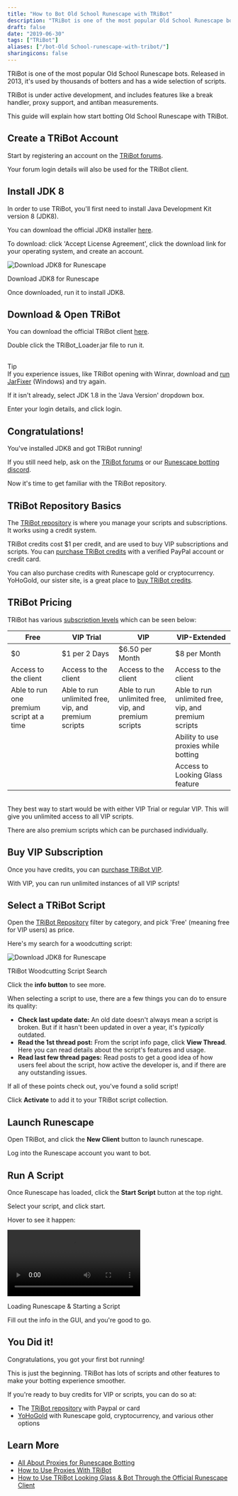 ```yaml
---
title: "How to Bot Old School Runescape with TRiBot"
description: "TRiBot is one of the most popular Old School Runescape bots. Learn how to setup TRiBot and start botting Old School Runescape."
draft: false
date: "2019-06-30"
tags: ["TRiBot"]
aliases: ["/bot-Old School-runescape-with-tribot/"]
sharingicons: false
---
```

TRiBot is one of the most popular Old School Runescape bots. Released in 2013, it's used by thousands of botters and has a wide selection of scripts.

TRiBot is under active development, and includes features like a break handler, proxy support, and antiban measurements.

This guide will explain how start botting Old School Runescape with TRiBot.
<!--more-->
## Create a TRiBot Account
Start by registering an account on the <a href="https://tribot.org/forums/register/" target="_blank">TRiBot forums</a>.

Your forum login details will also be used for the TRiBot client.

## Install JDK 8
In order to use TRiBot, you'll first need to install Java Development Kit version 8 (JDK8).

You can download the official JDK8 installer <a href="https://www.oracle.com/technetwork/java/javase/downloads/jdk8-downloads-2133151.html" target="_blank">here</a>.

To download: click 'Accept License Agreement', click the download link for your operating system, and create an account.

<div class="caption">
  <img src="/img/download-jdk.png" alt="Download JDK8 for Runescape">
  <p class="caption-text">Download JDK8 for Runescape</p>
</div>

Once downloaded, run it to install JDK8.

## Download & Open TRiBot
You can download the official TRiBot client <a href="https://tribot.org/download.php" target="_blank">here</a>.

Double click the TRiBot_Loader.jar file to run it.

<div class="row tip-card">
  <div class="col-md-3 col-sm-12 tip-left">
    <div class='tip-left-container'>
    <i class="fal fa-3x fa-lightbulb"></i>
    <br />
    Tip
  </div>
  </div>
  <div class="col-md-9 col-sm-12 tip-right">
    If you experience issues, like TRiBot opening with Winrar, download and <a href="https://johann.loefflmann.net/en/software/jarfix/index.html" target="_blank">run JarFixer</a> (Windows) and try again.
  </div>
</div>

If it isn't already, select JDK 1.8 in the 'Java Version' dropdown box.

Enter your login details, and click login.

## <i class="fas fa-trophy-alt"></i> Congratulations!
You've installed JDK8 and got TRiBot running!

If you still need help, ask on the <a href="https://tribot.org/forums/forum/126-bot-help/" target="_blank">TRiBot forums</a> or our <a href="https://discord.gg/5kATh3n" target="_blank">Runescape botting discord</a>.


Now it's time to get familiar with the TRiBot repository.

## TRiBot Repository Basics
The <a href="https://tribot.org/repository/user_panel/transfer_credits/" target="_blank">TRiBot repository</a> is where you manage your scripts and subscriptions. It works using a credit system.

TRiBot credits cost $1 per credit, and are used to buy VIP subscriptions and scripts. You can <a href="https://tribot.org/repository/user_panel/purchase_credits/" target="_blank">purchase TRiBot credits</a> with a verified PayPal account or credit card.

You can also purchase credits with Runescape gold or cryptocurrency. YoHoGold, our sister site, is a great place to <a href="https://www.yohogold.com/buy-tribot-credits" target="_blank">buy TRiBot credits</a>.

## TRiBot Pricing
TRiBot has various <a href="https://tribot.org/#pricing" target="_blank">subscription levels</a> which can be seen below:
<div class='table-container'>

  Free    | VIP Trial  | VIP | VIP-Extended |
  ---|---|---|---|
  $0     | $1 per 2 Days   |$6.50 per Month  |$8 per Month  |
  Access to the client | Access to the client   |Access to the client|Access to the client  |
  Able to run one premium script at a time   | Able to run unlimited free, vip, and premium scripts   |Able to run unlimited free, vip, and premium scripts |Able to run unlimited free, vip, and premium scripts|
     |   ||Ability to use proxies while botting  |
     |    ||Access to Looking Glass feature  |

</div>
<br>
They best way to start would be with either VIP Trial or regular VIP. This will give you unlimited access to all VIP scripts.

There are also premium scripts which can be purchased individually.

## Buy VIP Subscription
Once you have credits, you can <a href="https://tribot.org/repository/user_panel/vip" target="_blank">purchase TRiBot VIP</a>.

With VIP, you can run unlimited instances of all VIP scripts!

## Select a TRiBot Script
Open the <a href="https://tribot.org/repository" target="_blank">TRiBot Repository</a> filter by category, and pick 'Free' (meaning free for VIP users) as price.

Here's my search for a woodcutting script:
<div class="caption">
  <img class="lazy" data-src="/img/tribot-repository-search.png" alt="Download JDK8 for Runescape"/>
  <p class="caption-text">TRiBot Woodcutting Script Search</p>
</div>

Click the **info button** to see more.

When selecting a script to use, there are a few things you can do to ensure its quality:

* **Check last update date:** An old date doesn't always mean a script is broken. But if it hasn't been updated in over a year, it's *typically* outdated.
* **Read the 1st thread post:** From the script info page, click **View Thread**. Here you can read details about the script's features and usage.
* **Read last few thread pages:** Read posts to get a good idea of how users feel about the script, how active the developer is, and if there are any outstanding issues.

If all of these points check out, you've found a solid script!

Click **Activate** to add it to your TRiBot script collection.

## Launch Runescape
Open TRiBot, and click the **New Client** button to launch runescape.

Log into the Runescape account you want to bot.

## Run A Script
Once Runescape has loaded, click the **Start Script** button at the top right.

Select your script, and click start.

Hover to see it happen:
<div class="caption">
  <video id="video" onmouseover="play()" onmouseout="currentTime=0;pause();" style="max-width:100%">
    <source src="/img/load tribot and script.mp4" type="video/mp4" />
    Your browser does not support HTML5 video.
  </video>
  <p class="caption-text">Loading Runescape & Starting a Script</p>
</div>

Fill out the info in the GUI, and you're good to go.

## <i class="fas fa-trophy-alt"></i> You Did it!
Congratulations, you got your first bot running!

This is just the beginning. TRiBot has lots of  scripts and other features to make your botting experience smoother.

If you're ready to buy credits for VIP or scripts, you can do so at:

* The <a href="https://tribot.org/repository/user_panel/purchase_credits/" target="_blank">TRiBot repository</a> with Paypal or card
* <a href="https://tribot.org/repository/user_panel/purchase_credits/" target="_blank">YoHoGold</a> with Runescape gold, cryptocurrency, and various other options

## Learn More

* <a href="/post/all-about-proxies-for-runescape-botting">All About Proxies for Runescape Botting</a>
* <a href="/post/how-to-use-proxies-with-tribot/">How to Use Proxies With TRiBot</a>
* <a href="/post/how-to-use-tribot-looking-glass/">How to Use TRiBot Looking Glass & Bot Through the Official Runescape Client</a>
